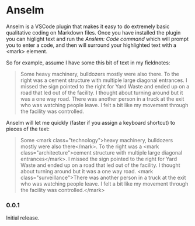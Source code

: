 # Anselm

Anselm is a VSCode plugin that makes it easy to do extremely basic qualitative coding on Markdown files. Once you have installed the plugin you can higlight text and run the *Anslem: Code command* which will prompt you to enter a code, and then will surround your highlighted text with a &lt;mark&gt; element.

So for example, assume I have some this bit of text in my fieldnotes:

> Some heavy machinery, bulldozers mostly were also there. To the right was a cement
> structure with multiple large diagonal entrances. I missed the sign pointed to the
> right for Yard Waste and ended up on a road that led out of the facility. I thought
> about turning around but it was a one way road. There was another person in a truck
> at the exit who was watching people leave. I felt a bit like my movement through 
> the facility was controlled.

Anselm will let me quickly (faster if you assign a keyboard shortcut) to pieces of the text:

> Some &lt;mark class="technology"&gt;heavy machinery, bulldozers mostly were also there&lt;/mark&gt;.
> To the right was a &lt;mark class="architecture"&gt;cement structure with multiple large
> diagonal entrances&lt;/mark&gt;. I missed the sign pointed to the right for Yard Waste and
> ended up on a road that led out of the facility. I thought about turning around but
> it was a one way road. &lt;mark class="surveillance"&gt;There was another person in a truck
> at the exit who was watching people leave. I felt a bit like my movement through the
> facility was controlled.&lt;/mark&gt;

### 0.0.1

Initial release.